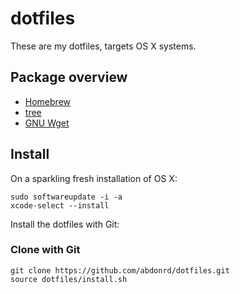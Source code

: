# dotfiles

These are my dotfiles, targets OS X systems.

## Package overview

* [Homebrew](http://brew.sh/)
* [tree](http://mama.indstate.edu/users/ice/tree/)
* [GNU Wget](https://www.gnu.org/software/wget/)

## Install

On a sparkling fresh installation of OS X:

    sudo softwareupdate -i -a
    xcode-select --install

Install the dotfiles with Git:

### Clone with Git

    git clone https://github.com/abdonrd/dotfiles.git
    source dotfiles/install.sh
